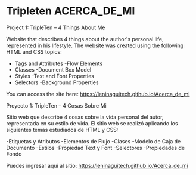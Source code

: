 # Tripleten ACERCA_DE_MI

Project 1: TripleTen – 4 Things About Me

Website that describes 4 things about the author's personal life, represented in his lifestyle.
The website was created using the following HTML and CSS topics:

- Tags and Attributes -Flow Elements
- Classes -Document Box Model
- Styles -Text and Font Properties
- Selectors -Background Properties

You can access the site here: https://leninaguitech.github.io/Acerca_de_mi

Proyecto 1: TripleTen – 4 Cosas Sobre Mi

Sitio web que describe 4 cosas sobre la vida personal del autor, representada en su estilo de vida.
El sitio web se realizó aplicando los siguientes temas estudiados de HTML y CSS:

-Etiquetas y Atributos -Elementos de Flujo
-Clases -Modelo de Caja de Documento
-Estilos -Propiedad Text y Font
-Selectores -Propiedades de Fondo

Puedes ingresar aqui al sitio: https://leninaguitech.github.io/Acerca_de_mi

